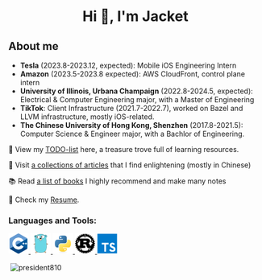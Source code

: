 <h1 align="center">Hi 👋, I'm Jacket</h1>
<p align="left">
</p>

## About me
- **Tesla** (2023.8-2023.12, expected): Mobile iOS Engineering Intern
- **Amazon** (2023.5-2023.8 expected): AWS CloudFront, control plane intern
- **University of Illinois, Urbana Champaign** (2022.8-2024.5, expected): Electrical & Computer Engineering major, with a Master of Engineering
- **TikTok**: Client Infrastructure (2021.7-2022.7), worked on Bazel and LLVM infrastructure, mostly iOS-related.
- **The Chinese University of Hong Kong, Shenzhen** (2017.8-2021.5): Computer Science & Engineer major, with a Bachlor of Engineering.

💬 View my [TODO-list](https://qo0rpw16is.larksuite.com/docx/Iqp4djbEWoavRzxtS2Eu0WY3sfb) here, a treasure trove full of learning resources.

📎 Visit [a collections of articles](https://qo0rpw16is.larksuite.com/drive/folder/fldusqzmzOa7TsZYAmmNd78IZmd) that I find enlightening (mostly in Chinese)

📚 Read [a list of books](https://qo0rpw16is.larksuite.com/drive/folder/fldusAokxXhRYB53KFdIotFkr3b) I highly recommend and make many notes

📄 Check my [Resume](https://github.com/PRESIDENT810/PRESIDENT810/blob/main/Resume.pdf).


<h3 align="left">Languages and Tools:</h3>
<p align="left"> <a href="https://www.w3schools.com/cpp/" target="_blank" rel="noreferrer"> <img src="https://raw.githubusercontent.com/devicons/devicon/master/icons/cplusplus/cplusplus-original.svg" alt="cplusplus" width="40" height="40"/> </a> <a href="https://golang.org" target="_blank" rel="noreferrer"> <img src="https://raw.githubusercontent.com/devicons/devicon/master/icons/go/go-original.svg" alt="go" width="40" height="40"/> </a> <a href="https://www.python.org" target="_blank" rel="noreferrer"> <img src="https://raw.githubusercontent.com/devicons/devicon/master/icons/python/python-original.svg" alt="python" width="40" height="40"/> </a> <a href="https://www.rust-lang.org" target="_blank" rel="noreferrer"> <img src="https://raw.githubusercontent.com/devicons/devicon/master/icons/rust/rust-plain.svg" alt="rust" width="40" height="40"/> </a> <a href="https://www.typescriptlang.org/" target="_blank" rel="noreferrer"> <img src="https://raw.githubusercontent.com/devicons/devicon/master/icons/typescript/typescript-original.svg" alt="typescript" width="40" height="40"/> </a> </p>

<p>&nbsp;<img align="center" src="https://github-readme-stats.vercel.app/api?username=president810&show_icons=true&locale=en&count_private=true&theme=cobalt" alt="president810" /></p>
